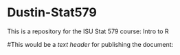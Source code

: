 # Dustin-Stat579
This is a repository for the ISU Stat 579 course: Intro to R

#This would be a *text header* for
publishing the document:
